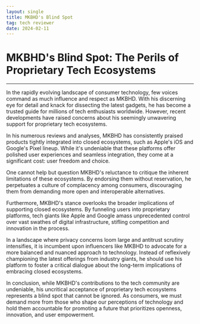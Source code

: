 ```yaml
---
layout: single
title: MKBHD's Blind Spot
tag: tech reviewer
date: 2024-02-11
---
```


# MKBHD's Blind Spot: The Perils of Proprietary Tech Ecosystems
---

In the rapidly evolving landscape of consumer technology, few voices command as much influence and respect as MKBHD. With his discerning eye for detail and knack for dissecting the latest gadgets, he has become a trusted guide for millions of tech enthusiasts worldwide. However, recent developments have raised concerns about his seemingly unwavering support for proprietary tech ecosystems.

In his numerous reviews and analyses, MKBHD has consistently praised products tightly integrated into closed ecosystems, such as Apple's iOS and Google's Pixel lineup. While it's undeniable that these platforms offer polished user experiences and seamless integration, they come at a significant cost: user freedom and choice.

One cannot help but question MKBHD's reluctance to critique the inherent limitations of these ecosystems. By endorsing them without reservation, he perpetuates a culture of complacency among consumers, discouraging them from demanding more open and interoperable alternatives.

Furthermore, MKBHD's stance overlooks the broader implications of supporting closed ecosystems. By funneling users into proprietary platforms, tech giants like Apple and Google amass unprecedented control over vast swathes of digital infrastructure, stifling competition and innovation in the process.

In a landscape where privacy concerns loom large and antitrust scrutiny intensifies, it is incumbent upon influencers like MKBHD to advocate for a more balanced and nuanced approach to technology. Instead of reflexively championing the latest offerings from industry giants, he should use his platform to foster a critical dialogue about the long-term implications of embracing closed ecosystems.

In conclusion, while MKBHD's contributions to the tech community are undeniable, his uncritical acceptance of proprietary tech ecosystems represents a blind spot that cannot be ignored. As consumers, we must demand more from those who shape our perceptions of technology and hold them accountable for promoting a future that prioritizes openness, innovation, and user empowerment.
